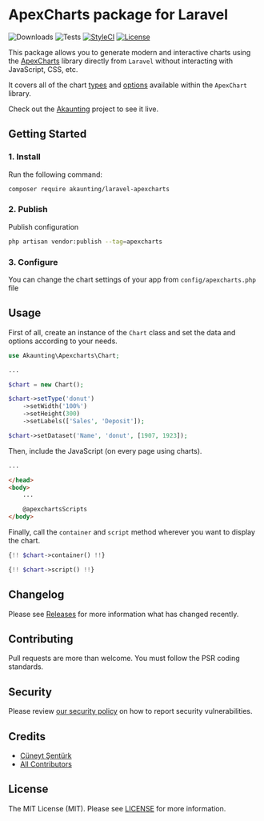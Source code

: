 # ApexCharts package for Laravel

![Downloads](https://img.shields.io/packagist/dt/akaunting/laravel-apexcharts)
![Tests](https://img.shields.io/github/workflow/status/akaunting/laravel-apexcharts/Tests?label=tests)
[![StyleCI](https://github.styleci.io/repos/452221855/shield?style=flat&branch=master)](https://styleci.io/repos/452221855)
[![License](https://img.shields.io/github/license/akaunting/laravel-apexcharts)](LICENSE.md)

This package allows you to generate modern and interactive charts using the [ApexCharts](https://apexcharts.com) library directly from `Laravel` without interacting with JavaScript, CSS, etc.

It covers all of the chart [types](https://apexcharts.com/docs/chart-types/line-chart) and [options](https://apexcharts.com/docs/options/annotations) available within the `ApexChart` library.

Check out the [Akaunting](https://github.com/akaunting/akaunting) project to see it live.

## Getting Started

### 1. Install

Run the following command:

```bash
composer require akaunting/laravel-apexcharts
```

### 2. Publish

Publish configuration

```bash
php artisan vendor:publish --tag=apexcharts
```

### 3. Configure

You can change the chart settings of your app from `config/apexcharts.php` file

## Usage

First of all, create an instance of the `Chart` class and set the data and options according to your needs.

```php
use Akaunting\Apexcharts\Chart;

...

$chart = new Chart();

$chart->setType('donut')
    ->setWidth('100%')
    ->setHeight(300)
    ->setLabels(['Sales', 'Deposit']);

$chart->setDataset('Name', 'donut', [1907, 1923]);
```

Then, include the JavaScript (on every page using charts).

```html
...

</head>
<body>
    ...

    @apexchartsScripts
</body>
```

Finally, call the `container` and `script` method wherever you want to display the chart.

```php
{!! $chart->container() !!}

{!! $chart->script() !!}
```

## Changelog

Please see [Releases](../../releases) for more information what has changed recently.

## Contributing

Pull requests are more than welcome. You must follow the PSR coding standards.

## Security

Please review [our security policy](https://github.com/akaunting/laravel-apexcharts/security/policy) on how to report security vulnerabilities.

## Credits

- [Cüneyt Şentürk](https://github.com/cuneytsenturk)
- [All Contributors](../../contributors)

## License

The MIT License (MIT). Please see [LICENSE](LICENSE.md) for more information.
